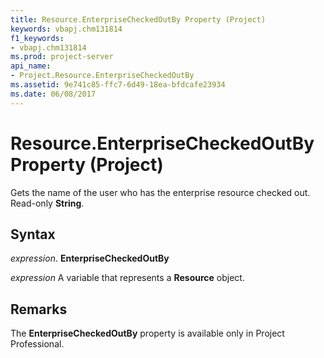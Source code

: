 ```yaml
---
title: Resource.EnterpriseCheckedOutBy Property (Project)
keywords: vbapj.chm131814
f1_keywords:
- vbapj.chm131814
ms.prod: project-server
api_name:
- Project.Resource.EnterpriseCheckedOutBy
ms.assetid: 9e741c85-ffc7-6d49-18ea-bfdcafe23934
ms.date: 06/08/2017
---
```



# Resource.EnterpriseCheckedOutBy Property (Project)

Gets the name of the user who has the enterprise resource checked out. Read-only **String**.


## Syntax

 _expression_. **EnterpriseCheckedOutBy**

 _expression_ A variable that represents a **Resource** object.


## Remarks

The **EnterpriseCheckedOutBy** property is available only in Project Professional.



